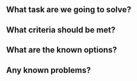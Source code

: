 ## What task are we going to solve?


## What criteria should be met?


## What are the known options?


## Any known problems?
